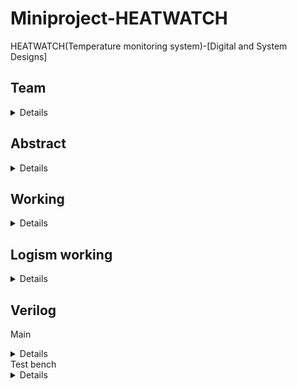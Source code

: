 # Miniproject-HEATWATCH
HEATWATCH(Temperature monitoring system)-[Digital and System Designs]

## Team
<details>

221CS209 - ANSH VIVEK MALHOTRA - anshvivekmalhotra.221cs209@nitk.edu.in

221CS227 - KAKARLA NAVEEN JANAKI RAM - naveenkakarla.221cs227@nitk.edu.in

221CS242 - ROHIT SUNIL - rohitsunil.221cs242@nitk.edu.in
</details>

## Abstract 
<details>
The Temperature Monitoring System is a digital project designed to measure and monitor
temperature levels in real-time. This system uses digital sensors, microcontrollers, and
display units to collect, process, and display temperature data. It can be used in labs after
some advancedments. It oĊers a practical application for various industries, including
environmental monitoring, healthcare, and industrial control. The project involves the
integration of a temperature sensor, counter IC, flip-flops, logic gates, a 7-segment LED
display, and power supply components on a breadboard or PCB. It performs various tasks like
it records and monitors temperature, it gives a security alarm when Temperature reaches
extremes. It displays the Temperature in both Celcius and Fahrenheit. It also displays the average
Temperature over 24hrs.
  
```
       Our motivation is to provide safety measures and safe working conditions for employes. After some advancements we can provide this setup for maintaining optimal Temperature in Industries to make   Industrial processes more effecient.


```
       Our unique contribution is Hypothetically we can implement Alarms, maintain optimal temperatureand share data using bluetooth/WiFi



</details>

## Working
<details>

The sensor (Dh t11) measures the atmospheric temperature and 
sends the value as input directly to a display which is used to 
display current temperature and it also gives an input to the main 
circuit after every 30 seconds which is set by using a clock.
We use a counter IC to count the number of times we get the 
temperature inputs.This is an upward counter and it increments 
every time we get an input from the sensor.
The value from the sensor is used as an input to the 11-bit adder in
which another 11-bit number is initialized to zero.
The result will then be the input for the divider.This result here 
will be the dividend in this dividor module and the divisor will be 
the value of the counter.
The output from this dividor module is directly displayed using 
another LCD which is used to display average temperature and the
same output is given as an input to 7 flip flops which store each of
the 7 bits of the output of divider.
Now we are using a 7 by 4 bit multiplier which multiplies the 7-bit
ouput from the flip flops and 4 bit output from the counter which 
is subtracted by 1 using the 4-bit subtractor.
The output from this multiplier will be another input for the 11-bit 
adder which adds the next incoming input to this .
The loop goes on and the average temperature is displayed every 
30 seconds.

Components-used
#Temperature Sensor (e.g., LM35, LM75, or thermistor)

#Counter IC (e.g., 74LS90 or 74LS192).

#Flip-Flops (e.g., 74LS74).

#Logic Gates (e.g., 74LS00, 74LS32).

#Display (e.g., 7-segment LED display).

#Power supply components (voltage regulator, capacitors, etc.).

#Breadboard or PCB for circuit construction.
</details>

## Logism working
<details>

                                             This is our Logism Simulation design. 
![WhatsApp Image 2023-10-25 at 21 01 03_fbb7a637](https://github.com/ANSHVIVEKMALHOTRA/Miniproject-HEATWATCH/assets/119870034/d7bb532c-6983-4796-8085-95bc584574c9)



    **Iteration 1**-We can see that the input of the numbers throught the Temperature sensors is 10 which is 00000001010 in binnary, 
    so the current temperature shows the output as 00000001010 and the average output also shows 00000001010 because there is only 
    one single iteration.
  ![WhatsApp Image 2023-10-25 at 21 01 08_aaffcf53](https://github.com/ANSHVIVEKMALHOTRA/Miniproject-HEATWATCH/assets/119870034/17d032a9-65bd-42c2-a1a0-d7fd2493f622)



    **Iteration 2**-We can see that the input of the numbers have changed to 20 in the second iteration which is 00000010100 in binnary,
    so the output shows to be 00000010100 in the current temperature but 00000001111 as average temperature which is 15.
![WhatsApp Image 2023-10-25 at 21 01 13_cee11c6d](https://github.com/ANSHVIVEKMALHOTRA/Miniproject-HEATWATCH/assets/119870034/f6b5f254-2bab-4a4a-abd3-badcb90b2bc8)
</details>

## Verilog
Main
<details>

    module MovingAverage(
        input wire clk,
        input wire reset,
        input wire [10:0] data_input,
        output wire [10:0] result_output
    );
    
    reg [10:0] sum;
    reg [10:0] prev_sum;
    reg [3:0] count;
    reg [31:0] delay_counter;
    always @(posedge clk or posedge reset) begin
        if (reset) begin
            sum <= 11'b0;
            prev_sum <= 11'b0;
            count <= 4'b0000;
            delay_counter <= 32'b0;
        end else begin
           
            if (delay_counter == 32'h77359400) begin
                delay_counter <= 32'b0;
                count <= count + 1;
                prev_sum <= sum; 
                sum <= data_input + prev_sum * (count - 1);
            end else begin
                delay_counter <= delay_counter + 1;
            end
        end
    end
    
    assign result_output = (data_input + prev_sum * (count - 1)) / count;
    
    endmodule

</details>
Test bench 
<details>
  
        module testbench;
      reg clk;
    reg reset;
    reg [10:0] data_input;
    wire [10:0] result_output;
  
    MovingAverage uut (
      .clk(clk),
      .reset(reset),
      .data_input(data_input),
      .result_output(result_output)
    );


    always begin
      #5 clk = ~clk; 
    end
  
    initial begin
      clk = 0;
      reset = 0;
      data_input = 11'b00000000000; 

    reset = 1;
    #30 reset = 0;

    
    #30 data_input = 11'b00000000001; 
    #30 data_input = 11'b00000000010; 
    #30 data_input = 11'b00000000011;
    $finish;
    end
    initial begin
      $monitor("Time=%d: Data Input=%b, Result Output=%b", $time, data_input, result_output);
    end
     endmodule

</details>



